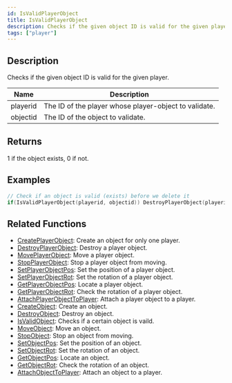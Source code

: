 ```yaml
---
id: IsValidPlayerObject
title: IsValidPlayerObject
description: Checks if the given object ID is valid for the given player.
tags: ["player"]
---
```


## Description

Checks if the given object ID is valid for the given player.

| Name     | Description                                           |
| -------- | ----------------------------------------------------- |
| playerid | The ID of the player whose player-object to validate. |
| objectid | The ID of the object to validate.                     |

## Returns

1 if the object exists, 0 if not.

## Examples

```c
// Check if an object is valid (exists) before we delete it
if(IsValidPlayerObject(playerid, objectid)) DestroyPlayerObject(playerid, objectid);
```

## Related Functions

- [CreatePlayerObject](CreatePlayerObject.md): Create an object for only one player.
- [DestroyPlayerObject](DestroyPlayerObject.md): Destroy a player object.
- [MovePlayerObject](MovePlayerObject.md): Move a player object.
- [StopPlayerObject](StopPlayerObject.md): Stop a player object from moving.
- [SetPlayerObjectPos](SetPlayerObjectPos.md): Set the position of a player object.
- [SetPlayerObjectRot](SetPlayerObjectRot.md): Set the rotation of a player object.
- [GetPlayerObjectPos](GetPlayerObjectPos.md): Locate a player object.
- [GetPlayerObjectRot](GetPlayerObjectRot.md): Check the rotation of a player object.
- [AttachPlayerObjectToPlayer](AttachPlayerObjectToPlayer.md): Attach a player object to a player.
- [CreateObject](CreateObject.md): Create an object.
- [DestroyObject](DestroyObject.md): Destroy an object.
- [IsValidObject](IsValidObject.md): Checks if a certain object is vaild.
- [MoveObject](MoveObject.md): Move an object.
- [StopObject](StopObject.md): Stop an object from moving.
- [SetObjectPos](SetObjectPos.md): Set the position of an object.
- [SetObjectRot](SetObjectRot.md): Set the rotation of an object.
- [GetObjectPos](GetObjectPos.md): Locate an object.
- [GetObjectRot](GetObjectRot.md): Check the rotation of an object.
- [AttachObjectToPlayer](AttachObjectToPlayer.md): Attach an object to a player.
